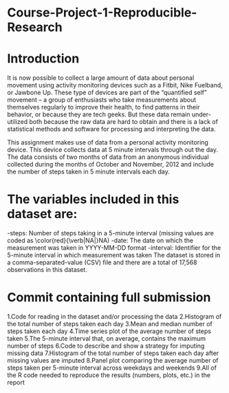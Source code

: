 # Course-Project-1-Reproducible-Research

# Introduction

It is now possible to collect a large amount of data about personal movement using activity monitoring devices such as a Fitbit, 
Nike Fuelband, or Jawbone Up. These type of devices are part of the “quantified self” movement – a group of enthusiasts who take 
measurements about themselves regularly to improve their health, to find patterns in their behavior, or because they are tech geeks. 
But these data remain under-utilized both because the raw data are hard to obtain and there is a lack of statistical methods and software 
for processing and interpreting the data.

This assignment makes use of data from a personal activity monitoring device. This device collects data at 5 minute intervals through out the day. 
The data consists of two months of data from an anonymous individual collected during the months of October and November, 2012 and include the number of 
steps taken in 5 minute intervals each day.

# The variables included in this dataset are:

-steps: Number of steps taking in a 5-minute interval (missing values are coded as \color{red}{\verb|NA|}NA)
-date: The date on which the measurement was taken in YYYY-MM-DD format
-interval: Identifier for the 5-minute interval in which measurement was taken
The dataset is stored in a comma-separated-value (CSV) file and there are a total of 17,568 observations in this dataset.


# Commit containing full submission

1.Code for reading in the dataset and/or processing the data
2.Histogram of the total number of steps taken each day
3.Mean and median number of steps taken each day
4.Time series plot of the average number of steps taken
5.The 5-minute interval that, on average, contains the maximum number of steps
6.Code to describe and show a strategy for imputing missing data
7.Histogram of the total number of steps taken each day after missing values are imputed
8.Panel plot comparing the average number of steps taken per 5-minute interval across weekdays and weekends
9.All of the R code needed to reproduce the results (numbers, plots, etc.) in the report
